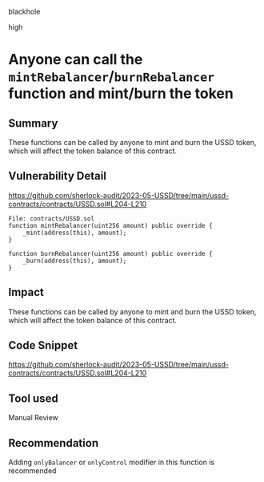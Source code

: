 blackhole

high

# Anyone can call the `mintRebalancer`/`burnRebalancer` function and mint/burn the token


## Summary
These functions can be called by anyone to mint and burn the USSD token, which will affect the token balance of this contract.

## Vulnerability Detail

https://github.com/sherlock-audit/2023-05-USSD/tree/main/ussd-contracts/contracts/USSD.sol#L204-L210

```solidity
File: contracts/USSD.sol
function mintRebalancer(uint256 amount) public override {
    _mint(address(this), amount);
}

function burnRebalancer(uint256 amount) public override {
    _burn(address(this), amount);
}
```

## Impact
These functions can be called by anyone to mint and burn the USSD token, which will affect the token balance of this contract.

## Code Snippet

https://github.com/sherlock-audit/2023-05-USSD/tree/main/ussd-contracts/contracts/USSD.sol#L204-L210

## Tool used

Manual Review

## Recommendation

Adding `onlyBalancer` or `onlyControl` modifier in this function is recommended